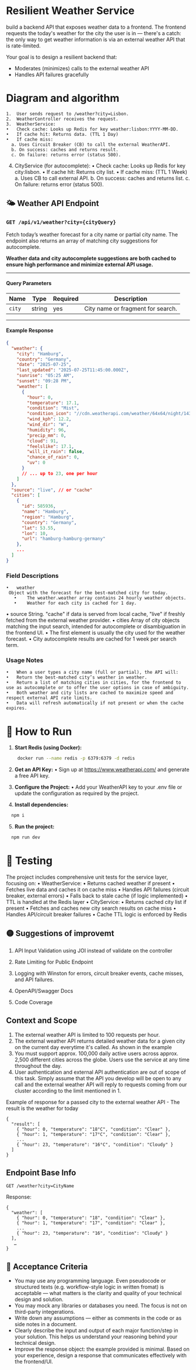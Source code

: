 

# Resilient Weather Service
build a backend API that exposes weather data to a frontend. The frontend requests the today's weather for the city the user is in — there's a catch: the only way to get weather information is via an external weather API that is rate-limited.

Your goal is to design a resilient backend that:
- Moderates (minimizes) calls to the external weather API
- Handles API failures gracefully



# Diagram and algorithm
	1.	User sends request to /weather?city=Lisbon.
	2.	WeatherController receives the request.
	3.	WeatherService:
    •	Check cache: Looks up Redis for key weather:lisbon:YYYY-MM-DD.
    •	If cache hit: Returns data. (TTL 1 Day)
    •	If cache miss:
      a. Uses Circuit Breaker (CB) to call the external WeatherAPI.
      b. On success: caches and returns result.
      c. On failure: returns error (status 500).
  4.	CityService (for autocomplete):
    •	Check cache: Looks up Redis for key city:lisbon.
    •	If cache hit: Returns city list.
    •	If cache miss: (TTL 1 Week)
        a. Uses CB to call external API.
        b. On success: caches and returns list.
        c. On failure: returns error (status 500).



## 🌤️ Weather API Endpoint

### `GET /api/v1/weather?city={cityQuery}`

Fetch today’s weather forecast for a city name or partial city name. The endpoint also returns an array of matching city suggestions for autocomplete.

**Weather data and city autocomplete suggestions are both cached to ensure high performance and minimize external API usage.**

---

#### **Query Parameters**
| Name      | Type   | Required | Description                           |
|-----------|--------|----------|---------------------------------------|
| `city`    | string | yes      | City name or fragment for search.     |

---

#### **Example Response**

```json
{
  "weather": {
    "city": "Hamburg",
    "country": "Germany",
    "date": "2025-07-25",
    "last_updated": "2025-07-25T11:45:00.000Z",
    "sunrise": "05:25 AM",
    "sunset": "09:28 PM",
    "weather": [
      {
        "hour": 0,
        "temperature": 17.1,
        "condition": "Mist",
        "condition_icon": "//cdn.weatherapi.com/weather/64x64/night/143.png",
        "wind_kph": 12.2,
        "wind_dir": "W",
        "humidity": 96,
        "precip_mm": 0,
        "cloud": 91,
        "feelslike": 17.1,
        "will_it_rain": false,
        "chance_of_rain": 0,
        "uv": 0
      }
      // ... up to 23, one per hour
    ]
  },
  "source": "live", // or "cache"
  "cities": [
    {
      "id": 585936,
      "name": "Hamburg",
      "region": "Hamburg",
      "country": "Germany",
      "lat": 53.55,
      "lon": 10,
      "url": "hamburg-hamburg-germany"
    },
    ...
  ]
}
```

### Field Descriptions
	•	weather
     Object with the forecast for the best-matched city for today.
       •	The weather.weather array contains 24 hourly weather objects.
       •	Weather for each city is cached for 1 day.
  •	source
     String. "cache" if data is served from local cache, "live" if freshly fetched from the external weather provider.
  •	cities
      Array of city objects matching the input search, intended for autocomplete or disambiguation in the frontend UI.
        •	The first element is usually the city used for the weather forecast.
        •	City autocomplete results are cached for 1 week per search term.


### Usage Notes
	•	When a user types a city name (full or partial), the API will:
	•	Return the best-matched city’s weather in weather.
	•	Return a list of matching cities in cities, for the frontend to use as autocomplete or to offer the user options in case of ambiguity.
	•	Both weather and city lists are cached to maximize speed and respect external API rate limits.
	•	Data will refresh automatically if not present or when the cache expires.



# 🚀 How to Run

1. **Start Redis (using Docker):**
   ```bash
    docker run --name redis -p 6379:6379 -d redis
   ```
2. **Get an API Key:**
	•	Sign up at https://www.weatherapi.com/ and generate a free API key.

3. **Configure the Project:**
	•	Add your WeatherAPI key to your .env file or update the configuration as required by the project.

4. **Install dependencies:**
  ```bash
    npm i
   ```
5. **Run the project:**
  ```bash
    npm run dev
   ```


# 🧪 Testing

The project includes comprehensive unit tests for the service layer, focusing on:
	•	WeatherService:
	•	Returns cached weather if present
	•	Fetches live data and caches it on cache miss
	•	Handles API failures (circuit breaker, external errors)
	•	Falls back to stale cache (if logic implemented)
	•	TTL is handled at the Redis layer
	•	CityService:
	•	Returns cached city list if present
	•	Fetches and caches new city search results on cache miss
	•	Handles API/circuit breaker failures
	•	Cache TTL logic is enforced by Redis


## 🟡 Suggestions of improvemt
  
  1. API Input Validation using JOI instead of validate on the controller

  2. Rate Limiting for Public Endpoint

  3. Logging with Winston for errors, circuit breaker events, cache misses, and API failures.

  4. OpenAPI/Swagger Docs

  5. Code Coverage



## Context and Scope
1. The external weather API is limited to 100 requests per hour.
2. The external weather API returns detailed weather data for a given city on the current day everytime it's called. As shown in the example
3. You must support approx. 100,000 daily active users across approx. 2,500 different cities across the globe. Users use the service at any time throughout the day.
4. User authentication and external API authentication are out of scope of this task. Simply assume that the API you develop will be open to any call and the external weather API will reply to requests coming from our cluster according to the limit mentioned in 1.


Example of response for a passed city to the external weather API - The result is the weather for today

```
{
  "result": [
    { "hour": 0, "temperature": "18°C", "condition": "Clear" },
    { "hour": 1, "temperature": "17°C", "condition": "Clear" },
    ...
    { "hour": 23, "temperature": "16°C", "condition": "Cloudy" }
  ]
}
```



## Endpoint Base Info

``` GET /weather?city=CityName ```


Response:
```
{
  "weather": [
    { "hour": 0, "temperature": "18", "condition": "Clear" },
    { "hour": 1, "temperature": "17", "condition": "Clear" },
    ...
    { "hour": 23, "temperature": "16", "condition": "Cloudy" }
  ],
   …
}
```
  


## 🧪 Acceptance Criteria
- You may use any programming language. Even pseudocode or structured texts (e.g. workflow-style logic in written fromat) is acceptable — what matters is the clarity and quality of your technical design and solution.
- You may mock any libraries or databases you need. The focus is not on third-party integerations.
- Write down any assumptions — either as comments in the code or as side notes in a document.
- Clearly describe the input and output of each major function/step in your solution. This helps us understand your reasoning behind your technical design.
- Improve the response object: the example provided is minimal. Based on your experience, design a response that communicates effectively with the frontend/UI.

